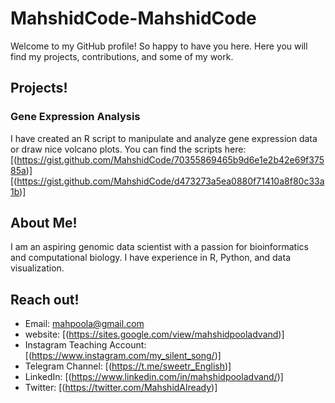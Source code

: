 # MahshidCode-MahshidCode

Welcome to my GitHub profile! So happy to have you here. Here you will find my projects, contributions, and some of my work.

## Projects!

### Gene Expression Analysis

I have created an R script to manipulate and analyze gene expression data or draw nice volcano plots. You can find the scripts here:
 [(https://gist.github.com/MahshidCode/70355869465b9d6e1e2b42e69f37585a)]
 [(https://gist.github.com/MahshidCode/d473273a5ea0880f71410a8f80c33a1b)]

## About Me!

I am an aspiring genomic data scientist with a passion for bioinformatics and computational biology. I have experience in R, Python, and data visualization.

## Reach out!

-  Email: mahpoola@gmail.com
-  website: [(https://sites.google.com/view/mahshidpooladvand)]
-  Instagram Teaching Account: [(https://www.instagram.com/my_silent_song/)]
-  Telegram Channel: [(https://t.me/sweetr_English)]
-  LinkedIn: [(https://www.linkedin.com/in/mahshidpooladvand/)]
-  Twitter: [(https://twitter.com/MahshidAlready)]
